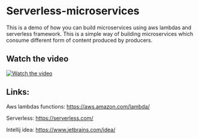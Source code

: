 # Serverless-microservices
This is a demo of how you can build microservices using aws lambdas and serverless framework. 
This is a simple way of building microservices which consume different form of content produced by producers. 

## Watch the video
[![Watch the video](https://img.youtube.com/vi/7gcGS3UEJZU/maxresdefault.jpg)](https://youtu.be/7gcGS3UEJZU)

## Links:

Aws lambdas functions: https://aws.amazon.com/lambda/

Serverless: https://serverless.com/

Intellij idea: https://www.jetbrains.com/idea/



